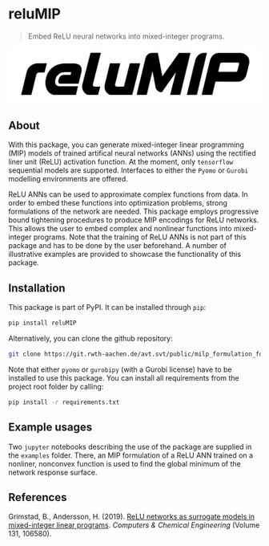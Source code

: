 # reluMIP
> Embed ReLU neural networks into mixed-integer programs.

![](docs/logo.png)

## About
With this package, you can generate mixed-integer linear programming (MIP) models of trained artifical neural networks (ANNs) using the rectified liner unit (ReLU) activation function. At the moment, only `tensorflow` sequential models are supported. Interfaces to either the `Pyomo` or `Gurobi` modelling environments are offered.

ReLU ANNs can be used to approximate complex functions from data. In order to embed these functions into optimization problems, strong formulations of the network are needed. This package employs progressive bound tightening procedures to produce MIP encodings for ReLU networks. This allows the user to embed complex and nonlinear functions into mixed-integer programs. Note that the training of ReLU ANNs is not part of this package and has to be done by the user beforehand. A number of illustrative examples are provided to showcase the functionality of this package.


## Installation
This package is part of PyPI. It can be installed through `pip`:

```sh
pip install reluMIP
```

Alternatively, you can clone the github repository:

```sh
git clone https://git.rwth-aachen.de/avt.svt/public/milp_formulation_for_relu_anns.git
```
Note that either `pyomo` or `gurobipy` (with a Gurobi license) have to be installed to use this package. You can install all requirements from the project root folder by calling:

```sh
pip install -r requirements.txt
```

## Example usages
Two `jupyter` notebooks describing the use of the package are supplied in the `examples` folder. There, an MIP formulation of a ReLU ANN trained on a nonliner, nonconvex function is used to find the global minimum of the network response surface.

## References
Grimstad, B., Andersson, H. (2019). [ReLU networks as surrogate models in mixed-integer linear programs](https://doi.org/10.1016/j.compchemeng.2019.106580). *Computers & Chemical Engineering* (Volume 131, 106580).<br><br>





